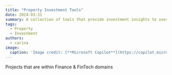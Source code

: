 ```yaml
---
title: "Property Investment Tools"
date: 2024-03-31
summary: A collection of tools that provide investment insights to users
tags: 
  - Property
  - Investment
authors:
  - carina
image:
  caption: 'Image credit: [**Microsoft Copilot**](https://copilot.microsoft.com/)'
---
```


Projects that are within Finance & FinTech domains

